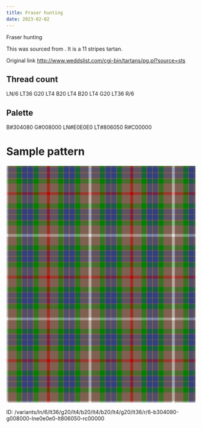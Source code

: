 ```yaml
---
title: Fraser hunting
date: 2023-02-02
---
```

Fraser hunting

This was sourced from <no value>.  It is a 11 stripes tartan.

Original link http://www.weddslist.com/cgi-bin/tartans/pg.pl?source=sts

## Thread count
LN/6 LT36 G20 LT4 B20 LT4 B20 LT4 G20 LT36 R/6

## Palette
B#304080 G#008000 LN#E0E0E0 LT#806050 R#C00000

# Sample pattern

![Tartan detail](tartan.png "LN/6 LT36 G20 LT4 B20 LT4 B20 LT4 G20 LT36 R/6 tartan")

ID: /variants/ln/6/lt36/g20/lt4/b20/lt4/b20/lt4/g20/lt36/r/6-b304080-g008000-lne0e0e0-lt806050-rc00000